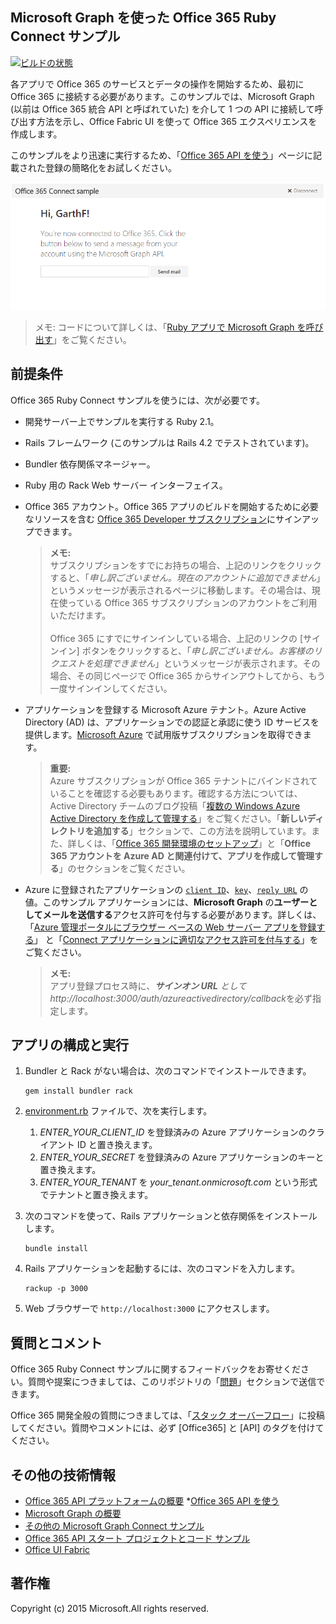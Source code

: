 ## Microsoft Graph を使った Office 365 Ruby Connect サンプル

[ ![ビルドの状態](https://api.travis-ci.org/microsoftgraph/ruby-connect-rest-sample.svg?branch=master)](https://api.travis-ci.org/microsoftgraph/ruby-connect-rest-sample.svg?branch=master)

各アプリで Office 365 のサービスとデータの操作を開始するため、最初に Office 365 に接続する必要があります。このサンプルでは、Microsoft Graph (以前は Office 365 統合 API と呼ばれていた) を介して 1 つの API に接続して呼び出す方法を示し、Office Fabric UI を使って Office 365 エクスペリエンスを作成します。

このサンプルをより迅速に実行するため、「[Office 365 API を使う](http://dev.office.com/getting-started/office365apis?platform=option-ruby#setup)」ページに記載された登録の簡略化をお試しください。

![Office 365 Ruby Connect サンプルのスクリーンショット](../readme-images/O365-Ruby-Microsoft-Graph-Connect.png)  

> メモ: コードについて詳しくは、「[Ruby アプリで Microsoft Graph を呼び出す](https://graph.microsoft.io/ja-jp/docs/platform/ruby)」をご覧ください。

## 前提条件

Office 365 Ruby Connect サンプルを使うには、次が必要です。

* 開発サーバー上でサンプルを実行する Ruby 2.1。
* Rails フレームワーク (このサンプルは Rails 4.2 でテストされています)。
* Bundler 依存関係マネージャー。
* Ruby 用の Rack Web サーバー インターフェイス。
* Office 365 アカウント。Office 365 アプリのビルドを開始するために必要なリソースを含む [Office 365 Developer サブスクリプション](https://profile.microsoft.com/RegSysProfileCenter/wizardnp.aspx?wizid=14b845d0-938c-45af-b061-f798fbb4d170)にサインアップできます。

    > **メモ:**<br />
	サブスクリプションをすでにお持ちの場合、上記のリンクをクリックすると、「*申し訳ございません。現在のアカウントに追加できません*」というメッセージが表示されるページに移動します。その場合は、現在使っている Office 365 サブスクリプションのアカウントをご利用いただけます。<br /><br /> 
	Office 365 にすでにサインインしている場合、上記のリンクの [サインイン] ボタンをクリックすると、「*申し訳ございません。お客様のリクエストを処理できません*」というメッセージが表示されます。その場合、その同じページで Office 365 からサインアウトしてから、もう一度サインインしてください。
* アプリケーションを登録する Microsoft Azure テナント。Azure Active Directory (AD) は、アプリケーションでの認証と承認に使う ID サービスを提供します。[Microsoft Azure](https://account.windowsazure.com/SignUp) で試用版サブスクリプションを取得できます。

    > **重要:**<br />
	Azure サブスクリプションが Office 365 テナントにバインドされていることを確認する必要もあります。確認する方法については、Active Directory チームのブログ投稿「[複数の Windows Azure Active Directory を作成して管理する](http://blogs.technet.com/b/ad/archive/2013/11/08/creating-and-managing-multiple-windows-azure-active-directories.aspx)」をご覧ください。「**新しいディレクトリを追加する**」セクションで、この方法を説明しています。また、詳しくは、「[Office 365 開発環境のセットアップ](https://msdn.microsoft.com/office/office365/howto/setup-development-environment#bk_CreateAzureSubscription)」と「**Office 365 アカウントを Azure AD と関連付けて、アプリを作成して管理する**」のセクションをご覧ください。
* Azure に登録されたアプリケーションの [```client ID```](app/Constants.rb#L29)、[```key```](app/Constants.rb#L30)、[```reply URL```](app/Constants.rb#L31) の値。このサンプル アプリケーションには、**Microsoft Graph** の**ユーザーとしてメールを送信する**アクセス許可を付与する必要があります。詳しくは、「[Azure 管理ポータルにブラウザー ベースの Web サーバー アプリを登録する](https://msdn.microsoft.com/office/office365/HowTo/add-common-consent-manually#bk_RegisterWebApp)」 と「[Connect アプリケーションに適切なアクセス許可を付与する](https://github.com/OfficeDev/O365-Ruby-Microsoft-Graph-Connect/wiki/Grant-permissions-to-the-Connect-application-in-Azure)」をご覧ください。

     > **メモ:**<br />
	 アプリ登録プロセス時に、***サインオン URL** として http://localhost:3000/auth/azureactivedirectory/callback*を必ず指定します。

## アプリの構成と実行

1. Bundler と Rack がない場合は、次のコマンドでインストールできます。

	```
	gem install bundler rack
	```
2. [environment.rb](config/environment.rb) ファイルで、次を実行します。
    1. *ENTER_YOUR_CLIENT_ID* を登録済みの Azure アプリケーションのクライアント ID と置き換えます。
    2. *ENTER_YOUR_SECRET* を登録済みの Azure アプリケーションのキーと置き換えます。
    3. *ENTER_YOUR_TENANT* を *your_tenant.onmicrosoft.com* という形式でテナントと置き換えます。
3. 次のコマンドを使って、Rails アプリケーションと依存関係をインストールします。

	```
	bundle install
	```
4. Rails アプリケーションを起動するには、次のコマンドを入力します。

	```
	rackup -p 3000
	```
5. Web ブラウザーで ```http://localhost:3000``` にアクセスします。

## 質問とコメント

Office 365 Ruby Connect サンプルに関するフィードバックをお寄せください。質問や提案につきましては、このリポジトリの「[問題](https://github.com/OfficeDev/O365-Ruby-Microsoft-Graph-Connect/issues)」セクションで送信できます。

Office 365 開発全般の質問につきましては、「[スタック オーバーフロー](http://stackoverflow.com/questions/tagged/Office365+API)」に投稿してください。質問やコメントには、必ず [Office365] と [API] のタグを付けてください。
  
## その他の技術情報

* [Office 365 API プラットフォームの概要](https://msdn.microsoft.com/office/office365/howto/platform-development-overview)
*[Office 365 API を使う](http://dev.office.com/getting-started/office365apis)
* [Microsoft Graph の概要](http://graph.microsoft.io/)
* [その他の Microsoft Graph Connect サンプル](https://github.com/officedev?utf8=%E2%9C%93&query=Microsoft-Graph-Connect)
* [Office 365 API スタート プロジェクトとコード サンプル](https://msdn.microsoft.com/office/office365/howto/starter-projects-and-code-samples)
* [Office UI Fabric](https://github.com/OfficeDev/Office-UI-Fabric)

## 著作権
Copyright (c) 2015 Microsoft.All rights reserved.
